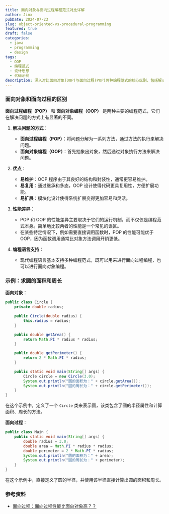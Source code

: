 ```yaml
---
title: 面向对象与面向过程编程范式对比详解
author: Jinx
pubDate: 2024-07-23
slug: object-oriented-vs-procedural-programming
featured: true
draft: false
categories:
  - java
  - programming
  - design
tags:
  - OOP
  - 编程范式
  - 设计思想
  - 代码示例
description: 深入对比面向对象(OOP)与面向过程(POP)两种编程范式的核心区别，包括解决问题方式、优缺点分析、性能差异等，并通过Java代码实例展示两种范式的具体应用
---
```

### 面向对象和面向过程的区别

**面向过程编程（POP）** 和 **面向对象编程（OOP）** 是两种主要的编程范式，它们在解决问题的方式上有显著的不同。

1. **解决问题的方式**：
    - **面向过程编程（POP）**：将问题分解为一系列方法，通过方法的执行来解决问题。
    - **面向对象编程（OOP）**：首先抽象出对象，然后通过对象执行方法来解决问题。

2. **优点**：
    - **易维护**：OOP 程序由于其良好的结构和封装性，通常更容易维护。
    - **易复用**：通过继承和多态，OOP 设计使得代码更具复用性，方便扩展功能。
    - **易扩展**：模块化设计使得系统扩展变得更加容易和灵活。

3. **性能差异**：
    - POP 和 OOP 的性能差异主要取决于它们的运行机制，而不仅仅是编程范式本身。简单地比较两者的性能是一个常见的误区。
    - 在某些特定情况下，例如需要直接调用函数时，POP 的性能可能优于 OOP，因为函数调用通常比对象方法调用开销更低。

4. **编程语言支持**：
    - 现代编程语言基本支持多种编程范式，既可以用来进行面向过程编程，也可以进行面向对象编程。

### 示例：求圆的面积和周长

**面向对象**：
```java
public class Circle {
    private double radius;

    public Circle(double radius) {
        this.radius = radius;
    }

    public double getArea() {
        return Math.PI * radius * radius;
    }

    public double getPerimeter() {
        return 2 * Math.PI * radius;
    }

    public static void main(String[] args) {
        Circle circle = new Circle(3.0);
        System.out.println("圆的面积为：" + circle.getArea());
        System.out.println("圆的周长为：" + circle.getPerimeter());
    }
}
```
在这个示例中，定义了一个 `Circle` 类来表示圆，该类包含了圆的半径属性和计算面积、周长的方法。

**面向过程**：
```java
public class Main {
    public static void main(String[] args) {
        double radius = 3.0;
        double area = Math.PI * radius * radius;
        double perimeter = 2 * Math.PI * radius;
        System.out.println("圆的面积为：" + area);
        System.out.println("圆的周长为：" + perimeter);
    }
}
```
在这个示例中，直接定义了圆的半径，并使用该半径直接计算出圆的面积和周长。

### 参考资料
- [面向过程：面向过程性能比面向对象高？？](https://github.com/Snailclimb/JavaGuide/issues/431)
